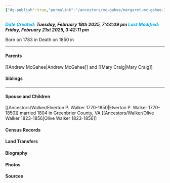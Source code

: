 ```yaml
---
{"dg-publish":true,"permalink":"/ancestors/mc-gahee/margaret-mc-gahee-1783-1850/","tags":["Margaret-McGahee"]}
---
```


***<font color="#00b0f0">Date Created:</font> Tuesday, February 18th 2025, 7:44:09 pm*
*<font color="#00b0f0">Last Modified:</font> Friday, February 21st 2025, 3:42:11 pm***

Born on  1783 in <!-- link to place -->
Death on 1850 in <!-- link to place -->

---
#### Parents

[[Andrew McGahee\|Andrew McGahee]] and [[Mary Craig\|Mary Craig]]
#### Siblings
<!-- Link to sibling -->

---
#### Spouse and Children
[[Ancestors/Walker/Elverton P. Walker 1770-1850\|Elverton P. Walker 1770-1850]] married 1804 in Greenbrier County, VA
[[Ancestors/Walker/Olive Walker 1823-1856\|Olive Walker 1823-1856]]

#### Census Records

#### Land Transfers

#### Biography

#### Photos

#### Sources

